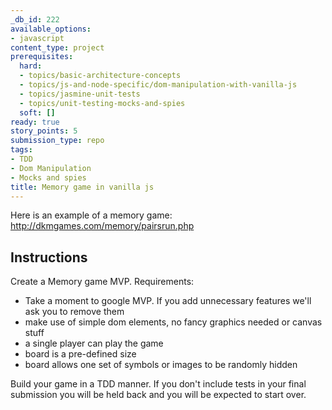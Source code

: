 ```yaml
---
_db_id: 222
available_options:
- javascript
content_type: project
prerequisites:
  hard:
  - topics/basic-architecture-concepts
  - topics/js-and-node-specific/dom-manipulation-with-vanilla-js
  - topics/jasmine-unit-tests
  - topics/unit-testing-mocks-and-spies
  soft: []
ready: true
story_points: 5
submission_type: repo
tags:
- TDD
- Dom Manipulation
- Mocks and spies
title: Memory game in vanilla js
---
```


Here is an example of a memory game: http://dkmgames.com/memory/pairsrun.php

## Instructions

Create a Memory game MVP. Requirements:

- Take a moment to google MVP. If you add unnecessary features we'll ask you to remove them
- make use of simple dom elements, no fancy graphics needed or canvas stuff
- a single player can play the game
- board is a pre-defined size
- board allows one set of symbols or images to be randomly hidden

Build your game in a TDD manner. If you don't include tests in your final submission you will be held back and you will be expected to start over.